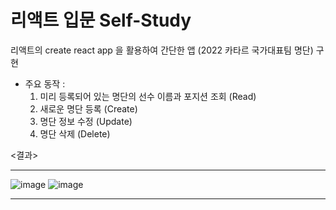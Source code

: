 # 리액트 입문 Self-Study
리액트의 create react app 을 활용하여 간단한 앱 (2022 카타르 국가대표팀 명단) 구현
- 주요 동작 :
  1) 미리 등록되어 있는 명단의 선수 이름과 포지션 조회 (Read)
  2) 새로운 명단 등록 (Create)
  3) 명단 정보 수정 (Update)
  4) 명단 삭제 (Delete)

<결과>
<hr>

![image](https://user-images.githubusercontent.com/108685557/210597489-d85d5b1a-105b-4d56-af1e-28799528fa92.png)
![image](https://user-images.githubusercontent.com/108685557/210598316-301fd0a8-ce9e-4450-99df-2dd3551d2d41.png)
<hr>
